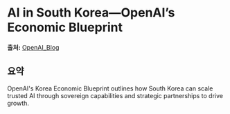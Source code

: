 # AI in South Korea—OpenAI’s Economic Blueprint

**출처:** [OpenAI_Blog](https://openai.com/index/south-korea-economic-blueprint)

## 요약
OpenAI's Korea Economic Blueprint outlines how South Korea can scale trusted AI through sovereign capabilities and strategic partnerships to drive growth.
